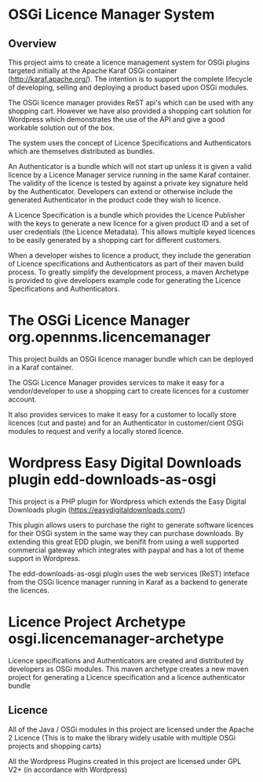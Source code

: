 # OSGi Licence Manager System

## Overview
This project aims to create a licence management system for OSGi plugins targeted initially at the 
Apache Karaf OSGi container (http://karaf.apache.org/). The intention is to support the complete
lifecycle of developing, selling and deploying a product based upon OSGi modules. 

The OSGi licence manager provides ReST api's which can be used with any shopping cart. However we have also
provided a shopping cart solution for Wordpress which demonstrates the use of the API and give a good workable 
solution out of the box.

The system uses the concept of Licence Specifications and Authenticators which are themselves distributed as bundles.

An Authenticator is a bundle which will not start up unless it is given a valid
licence by a Licence Manager service running in the same Karaf container. 
The validity of the licence is tested by against a private key signature held by the Authenticator. Developers can extend or 
otherwise include the generated Authenticator in the product code they wish to licence.

A Licence Specification is a bundle which provides the Licence Publisher with the keys to generate a new licence for a given product ID and a
set of user credentials (the Licence Metadata). This allows multiple keyed licences to be easily generated by a shopping cart
for different customers.

When a developer wishes to licence a product, they include the generation of Licence specifications and Authenticators
as part of their maven build process. To greatly simplify the development process, a maven Archetype is provided to 
give developers example code for generating the Licence Specifications and Authenticators.

# The OSGi Licence Manager  org.opennms.licencemanager

This project builds an OSGi licence manager bundle which can be deployed in a Karaf container.

The OSGi Licence Manager provides services to make it easy for a vendor/developer to use a shopping cart
 to create licences for a customer account. 
 
 It also provides services to make it easy for a customer to locally store licences (cut and paste) and for an Authenticator
 in customer/cient OSGi modules to request and verify a locally stored licence.
 
# Wordpress Easy Digital Downloads plugin edd-downloads-as-osgi

This project is a PHP plugin for Wordpress which extends the Easy Digital Downloads plugin
(https://easydigitaldownloads.com/)

This plugin allows users to purchase the right to generate software licences for their OSGi system 
in the same way they can purchase downloads. By extending this great EDD plugin, we benifit from using 
a well supported commercial gateway which integrates with paypal and has a lot of theme support in Wordpress.

The edd-downloads-as-osgi plugin uses the web services (ReST) inteface from the OSGi licence manager running in Karaf
as a backend to generate the licences.

# Licence Project Archetype osgi.licencemanager-archetype
Licence specifications and Authenticators are created and distributed by developers as OSGi modules. 
This maven archetype creates a new maven project for generating a Licence specification and a licence authenticator bundle

## Licence

All of the Java / OSGi modules in this project are licensed under the Apache 2 Licence
(This is to make the library widely usable with multiple OSGi projects and shopping carts)

All the Wordpress Plugins created in this project  are licensed under GPL V2+ 
(in accordance with Wordpress)